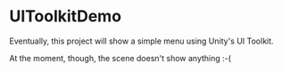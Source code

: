 # UIToolkitDemo

Eventually, this project will show a simple menu using Unity's UI Toolkit.

At the moment, though, the scene doesn't show anything :-(
